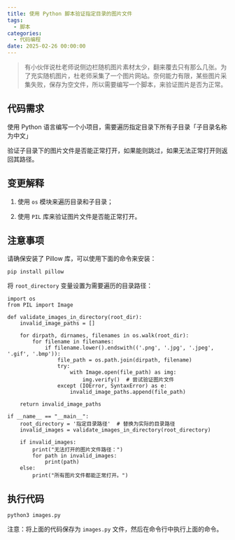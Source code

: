 ```yaml
---
title: 使用 Python 脚本验证指定目录的图片文件
tags:
  - 脚本
categories:
  - 代码编程
date: 2025-02-26 00:00:00
---
```


> 有小伙伴说杜老师说侧边栏随机图片素材太少，翻来覆去只有那么几张。为了充实随机图片，杜老师采集了一个图片网站。奈何能力有限，某些图片采集失败，保存为空文件，所以需要编写一个脚本，来验证图片是否为正常。

<!-- more -->

## 代码需求

使用 Python 语言编写一个小项目，需要遍历指定目录下所有子目录「子目录名称为中文」

验证子目录下的图片文件是否能正常打开，如果能则跳过，如果无法正常打开则返回其路径。

## 变更解释

1. 使用 `os` 模块来遍历目录和子目录；

2. 使用 `PIL` 库来验证图片文件是否能正常打开。

## 注意事项

请确保安装了 Pillow 库，可以使用下面的命令来安装：

```
pip install pillow
``` 

将 `root_directory` 变量设置为需要遍历的目录路径：

```
import os
from PIL import Image

def validate_images_in_directory(root_dir):
    invalid_image_paths = []
    
    for dirpath, dirnames, filenames in os.walk(root_dir):
        for filename in filenames:
            if filename.lower().endswith(('.png', '.jpg', '.jpeg', '.gif', '.bmp')):
                file_path = os.path.join(dirpath, filename)
                try:
                    with Image.open(file_path) as img:
                        img.verify()  # 尝试验证图片文件
                except (IOError, SyntaxError) as e:
                    invalid_image_paths.append(file_path)
    
    return invalid_image_paths

if __name__ == "__main__":
    root_directory = '指定目录路径'  # 替换为实际的目录路径
    invalid_images = validate_images_in_directory(root_directory)
    
    if invalid_images:
        print("无法打开的图片文件路径：")
        for path in invalid_images:
            print(path)
    else:
        print("所有图片文件都能正常打开。")
```

## 执行代码

```
python3 images.py
```

注意：将上面的代码保存为 `images.py` 文件，然后在命令行中执行上面的命令。